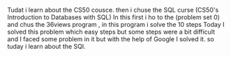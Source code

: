 Tudat i learn about the CS50 cousce.
 then i chuse the SQL curse (CS50's Introduction to Databases with SQL)
 In this first i ho to  the (problem set 0) and chus the 36views  program , in this program i solve the 10 steps
 Today I solved this problem which  easy steps but some steps were a bit difficult and I faced some problem in it but with the help of Google I solved it.
so tuday i learn about the SQl.
